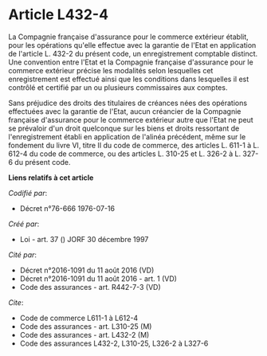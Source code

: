 # Article L432-4

La Compagnie française d'assurance pour le commerce extérieur établit, pour les opérations qu'elle effectue avec la garantie
de l'Etat en application de l'article L. 432-2 du présent code, un enregistrement comptable distinct. Une convention entre
l'Etat et la Compagnie française d'assurance pour le commerce extérieur précise les modalités selon lesquelles cet
enregistrement est effectué ainsi que les conditions dans lesquelles il est contrôlé et certifié par un ou plusieurs
commissaires aux comptes.

Sans préjudice des droits des titulaires de créances nées des opérations effectuées avec la garantie de l'Etat, aucun
créancier de la Compagnie française d'assurance pour le commerce extérieur autre que l'Etat ne peut se prévaloir d'un droit
quelconque sur les biens et droits ressortant de l'enregistrement établi en application de l'alinéa précédent, même sur le
fondement du livre VI, titre II du code de commerce, des articles L. 611-1 à L. 612-4 du code de commerce, ou des articles L.
310-25 et L. 326-2 à L. 327-6 du présent code.

**Liens relatifs à cet article**

_Codifié par_:

  - Décret n°76-666 1976-07-16

_Créé par_:

  - Loi - art. 37 () JORF 30 décembre 1997

_Cité par_:

  - Décret n°2016-1091 du 11 août 2016 (VD)
  - Décret n°2016-1091 du 11 août 2016 - art. 1 (VD)
  - Code des assurances - art. R442-7-3 (VD)

_Cite_:

  - Code de commerce L611-1 à L612-4
  - Code des assurances - art. L310-25 (M)
  - Code des assurances - art. L432-2 (M)
  - Code des assurances L432-2, L310-25, L326-2 à L327-6
